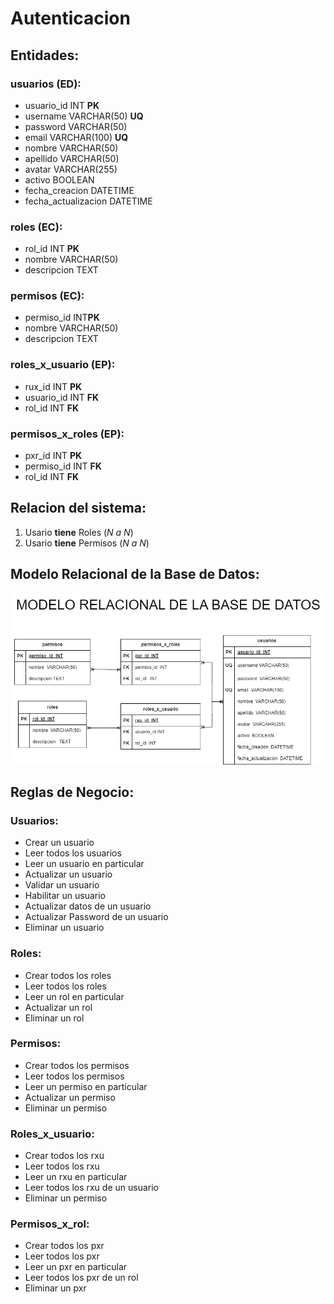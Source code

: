 # Autenticacion

## Entidades:

### usuarios (ED):
- usuario_id INT **PK**
- username VARCHAR(50)  **UQ**
- password VARCHAR(50) 
- email   VARCHAR(100)  **UQ**
- nombre VARCHAR(50) 
- apellido  VARCHAR(50) 
- avatar VARCHAR(255) 
- activo BOOLEAN
- fecha_creacion  DATETIME
- fecha_actualizacion DATETIME

### roles (EC):
- rol_id  INT **PK**
- nombre VARCHAR(50) 
- descripcion TEXT


### permisos (EC):
- permiso_id  INT**PK**
- nombre VARCHAR(50) 
- descripcion TEXT

### roles_x_usuario (EP):
- rux_id  INT **PK**
- usuario_id  INT **FK**
- rol_id  INT **FK**

### permisos_x_roles (EP):
- pxr_id  INT **PK**
- permiso_id  INT **FK**
- rol_id  INT **FK**


## Relacion del sistema:
1. Usario **tiene** Roles (_N a N_)
1. Usario **tiene** Permisos (_N a N_)

## Modelo Relacional de la Base de Datos:
![Modelo_relacional_bd](./Autenticacion.png)

## Reglas de Negocio:

### Usuarios:
- Crear un usuario
- Leer todos los usuarios
- Leer un usuario en particular
- Actualizar un usuario
- Validar un usuario
- Habilitar un usuario
- Actualizar datos de un usuario
- Actualizar Password de un usuario
- Eliminar un usuario


### Roles:
- Crear todos los roles
- Leer todos los roles
- Leer un rol en particular
- Actualizar un rol 
- Eliminar un rol

### Permisos:
- Crear todos los permisos
- Leer todos los permisos
- Leer un permiso en particular
- Actualizar un permiso 
- Eliminar un permiso

### Roles_x_usuario:
- Crear todos los rxu
- Leer todos los rxu
- Leer un rxu en particular
- Leer todos los rxu de un usuario
- Eliminar un permiso

### Permisos_x_rol:
- Crear todos los pxr
- Leer todos los pxr
- Leer un pxr en particular
- Leer todos los pxr de un rol
- Eliminar un pxr